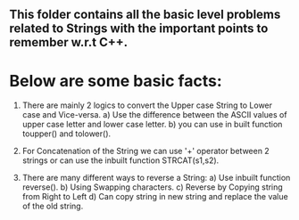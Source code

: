 ## This folder contains all the basic level problems related to Strings with the important points to remember w.r.t C++.
# Below are some basic facts:
  1. There are mainly 2 logics to convert the Upper case String to Lower case and Vice-versa.
    a) Use the difference between the ASCII values of upper case letter and lower case letter.
    b) you can use in built function toupper() and tolower().
    
  2. For Concatenation of the String we can use '+' operator between 2 strings or can use the inbuilt function STRCAT(s1,s2).
  3. There are many different ways to reverse a String:
    a) Use inbuilt function reverse().
    b) Using Swapping characters.
    c) Reverse by Copying string from Right to Left
    d) Can copy string in new string and replace the value of the old string.
